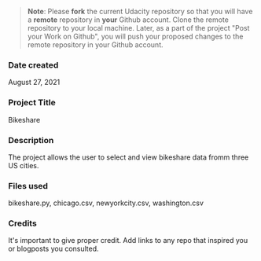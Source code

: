 >**Note**: Please **fork** the current Udacity repository so that you will have a **remote** repository in **your** Github account. Clone the remote repository to your local machine. Later, as a part of the project "Post your Work on Github", you will push your proposed changes to the remote repository in your Github account.

### Date created
August 27, 2021

### Project Title
Bikeshare

### Description
The project allows the user to select and view bikeshare data fromm three US cities.

### Files used
bikeshare.py, chicago.csv, newyorkcity.csv, washington.csv

### Credits
It's important to give proper credit. Add links to any repo that inspired you or blogposts you consulted.

